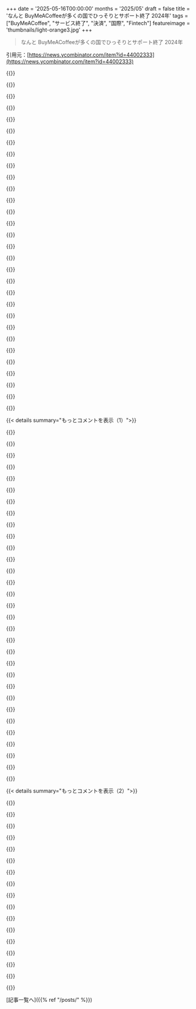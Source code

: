 +++
date = '2025-05-16T00:00:00'
months = '2025/05'
draft = false
title = 'なんと BuyMeACoffeeが多くの国でひっそりとサポート終了 2024年'
tags = ["BuyMeACoffee", "サービス終了", "決済", "国際", "Fintech"]
featureimage = 'thumbnails/light-orange3.jpg'
+++

> なんと BuyMeACoffeeが多くの国でひっそりとサポート終了 2024年

引用元：[https://news.ycombinator.com/item?id=44002333](https://news.ycombinator.com/item?id=44002333)




{{<matomeQuote body="金融システムとか決済システムが、主に法執行機関の監視機能のためにあるものとして普通になっちゃってるよね。少額口座の取引拒否（debanking）につながるのと同じ理屈だよ。決済会社って利益率低いのに、うっかり悪質な相手にサービスしちゃった時の罰金がめちゃくちゃ高いから、少しでもリスクありそうな奴はサービス拒否しとくのが、完全に論理的な安全策なんだ。" userName="rwarfield" createdAt="2025/05/16 07:07:15" color="#ff33a1">}}




{{<matomeQuote body="「望ましくない人”」のdebankingは問題だね。Belgiumでは合法のセックスワーカーでも口座開設が難しいんだ。銀行は法執行機関とか道徳警察の延長みたいになっちゃった。たくさんの銀行が法律破ってるのに「美徳”」の門番気取りなのは皮肉だね。" userName="elric" createdAt="2025/05/16 07:59:51" color="#38d3d3">}}




{{<matomeQuote body="現金も代替手段だよ。crypto（Bitcoinとか）は慣習のおかげで代替になってるだけ。Bitcoinの履歴は追跡可能だから、SatoshiやFBI関連のコインは区別できる可能性もあるんだ。" userName="eru" createdAt="2025/05/16 07:38:18" color="#ff5c5c">}}




{{<matomeQuote body="同意だよ。銀行は権威主義者への協力に注力しすぎて、お金を集めて投資する本来の目的が下手になってる。西側では資本危機だし、銀行システムが関わってるのに政治的に守られてるんだ。セックスワーカー締め出しとかは得意みたいだけど、富の創造を妨げてるのが悪い点だね。" userName="roenxi" createdAt="2025/05/16 08:22:20" color="#ff5c5c">}}




{{<matomeQuote body="でも必ずしも悪いことでもないよ。もし他の全てがダメになっても、俺は現金とcryptoで支払えるって分かってるからね。" userName="notpushkin" createdAt="2025/05/16 07:35:51" color="">}}




{{<matomeQuote body="現金はデジタルで送れないじゃん、だからcryptoなんだよ。Moneroってのを知ってる？世界中で追跡できないし、ちゃんと代替可能（fungible）だから、ミキシングされた取引を拒否できないんだ（全ての取引が保護されてるからね）。" userName="lawn" createdAt="2025/05/16 08:00:49" color="">}}




{{<matomeQuote body="独裁国家（現実の共産主義のことね）は大きなプロジェクトは得意だよ。でも、独裁者の”レーダー”にかからない小さなことが誰もやらなくて失敗するんだ。独裁者が不足に気づかないと、やっても「粛清”」されちゃうから、アピールが大事なんだよ。" userName="bluGill" createdAt="2025/05/16 11:24:34" color="">}}




{{<matomeQuote body="cryptoは銀行の代替じゃないね。銀行の主な目的は債務を発行することなんだ。そのためにはお金を”印刷”できる必要があるんだけど、これは欠点じゃなくてすごく重要な機能なんだよ。cryptoは設計上、要求に応じてお金を”印刷”できないから、銀行の代わりにはなれないんだ。" userName="audunw" createdAt="2025/05/16 08:21:53" color="#ff33a1">}}




{{<matomeQuote body="やっぱ究極はGoldだよな。Cashは薄められちゃうし、cryptoは（alt coins経由で）供給無限だし。Goldは物理法則に裏付けられてて、中性子星で生まれるんだって！" userName="coolcase" createdAt="2025/05/16 07:41:32" color="">}}




{{<matomeQuote body="どうやら”Liberty Reserve”ってのは（今は無くなった）デジタルキャッシュサービスだったらしいよ。現金郵送したらアカウントに追加されて、引き出すときは送り返してくれるんだって（手数料引かれるけど）。ログインして送金もできたみたい。どうやらBitcoin登場前はオンラインのドラッグマーケットで使われてたらしいよ。" userName="immibis" createdAt="2025/05/16 08:35:15" color="">}}




{{<matomeQuote body="Europeは現金の取り締まりを強化してるみたいだよ。国によっては現金取引の上限を€1000とか低く設定してるとこもあるんだって。" userName="em500" createdAt="2025/05/16 08:44:07" color="#ff5733">}}




{{<matomeQuote body="こういう会社は公共事業じゃないんだからさ、USの銀行がUkraineとかBelarusの相手と取引しなくても文句言われないのと一緒だよ。サービスやモノの交換がない国境越えの送金はマネロンに使われがちだし、政府が規制するのは当然のこと。会社側もそういう国での収益なんて大したことないだろうし、サービスやめる権利は十分あると思うな。俺はこれで全然問題ないと思うよ。" userName="ThePhysicist" createdAt="2025/05/16 08:04:25" color="#785bff">}}




{{<matomeQuote body="厳密に言えばさ、究極は指向性エネルギーじゃない？cryptoもGoldもどっちもエネルギーの単なる具現化にすぎないと思うんだ。Goldは（採掘とか精錬で）物理的に、cryptoは仮想的に具現化されたもの、って感じ。" userName="briansm" createdAt="2025/05/16 07:49:30" color="">}}




{{<matomeQuote body="それなんか変な見方じゃないかな？cryptoってさ、人間が今まで作った中で一番複雑で維持が大変なインフラ、つまりインターネットに100%依存してるんだぜ。”他の全てがダメになったら”って時はインターネットもダメになってるだろうし、cryptoは価値ゼロになるだろうね。Goldはたぶんまだいくらか価値あるんじゃない？マジでヤバいことにならない限りは、だけどね。" userName="_Algernon_" createdAt="2025/05/16 08:20:19" color="">}}




{{<matomeQuote body="いや、そうじゃないって。Goldは炭素よりエネルギーが多いわけじゃないし、Bitcoinもエネルギーを保存してないよ。Bitcoinは名前が書かれたF1マシンがコースを永遠に回ってるみたいな感じかな。" userName="coolcase" createdAt="2025/05/16 07:54:45" color="">}}




{{<matomeQuote body="間違ってはないけどさ。でもLiberty Reserveは集中型だったから閉鎖できたんだよ。色んな西側諸国の銀行規制当局がCosta Rican当局に働きかけて閉鎖させたんだ。cryptoで同じことやってみなよ。誰を逮捕するんだよ？" userName="Ozarkian" createdAt="2025/05/16 08:57:42" color="">}}




{{<matomeQuote body="俺たちは色々な”他に何もかもダメになったら”っていう状況について話してるんだね。要するに、銀行口座が凍結されるのが心配なんだ（例えば、Revolut口座で実際にあったんだ）。" userName="notpushkin" createdAt="2025/05/16 08:38:05" color="">}}




{{<matomeQuote body="それに対する解決策は、複数の銀行口座を持つことで冗長性を持たせることだよ。理想的には複数の国にね。そうすれば、マジでやばいテロ行為を計画してるのでもない限り、全ての口座から締め出されるなんてことはまずないよ。" userName="sofixa" createdAt="2025/05/16 13:17:33" color="#45d325">}}




{{<matomeQuote body="＞銀行の第一の目的は負債を発行することだ。それが銀行が作られた理由だ<br>そうだよ。＞銀行は負債を発行するために貨幣を”印刷”できなきゃいけない<br>絶対違うね、特に君が言った（”それが銀行が作られた理由だ”）文脈ではね。イタリアの都市国家で銀行業が始まった頃、貨幣は国家が発行して貴金属に裏付けられてたんだ。銀行は新しい通貨供給を作らなかった。融資したり、投資したり、預金を受け入れたりはしたけど、通貨供給に手は出してないよ。" userName="sofixa" createdAt="2025/05/16 13:15:00" color="">}}




{{<matomeQuote body="＞誰を逮捕するんだ？<br>全てのオンランプとオフランプのプロバイダーだよ。EUの法律は、基本的に実在の人物とウォレットのマッピングデータベースを作ったんだ（一部のウォレットだけどね）。取引所なら、誰のものか分からないウォレットからお金を受け取ることはできないよ。チェックはちょっと甘いけど（自己申告とかね）、公開台帳があるから仮想通貨は従来の銀行より追跡がはるかに簡単なんだ。最終的には、西側諸国（と圧力をかけられる国）の人たちが、ドラッグを買うために仮想通貨を買ったり、ドラッグを売って換金したりできなくなり、大規模には使い物にならなくなるだろうね。" userName="tpxl" createdAt="2025/05/16 09:57:10" color="#ff5c5c">}}




{{<matomeQuote body="＞リテール銀行は実際には‘人のお金を集めて投資する’わけじゃない<br>預金の流入は、銀行が自己資本をテコ入れするために必要な流動性を作るんだ<br>これって basically 同じことじゃないの？銀行がどれだけTier 1資本を持たなきゃいけないとか、預金が何に裏付けられてなきゃいけないとか、複雑な資本構成があるけど、結局のところ銀行は預金者や投資家からお金を集めて、それを資産を買うのに使ってるんだ。もっと重要なのは、君が1ドル預けても、それが金庫に眠ってるわけじゃなくて、国債か何かに使われるってこと。ほとんどの人はそれを”人のお金を集めて投資する”って表現すると思うけどな。" userName="gruez" createdAt="2025/05/16 14:36:08" color="">}}




{{<matomeQuote body="現時点では、政府が直接支払いインフラを引き継ぐ方が望ましいと思う。これはディストピアだって見なされがちだけど、ほとんどの部分で既に現実になってるディストピアだよ。もし公的にすれば、少なくとも何がブロックされたり拒否されたり凍結されたりするかのルールが明確になるのにね。" userName="mppm" createdAt="2025/05/16 08:11:45" color="">}}




{{<matomeQuote body="これが仮想通貨が上がり続ける大きな理由の一つだよ（もしかしたら一番大きな理由かも）。多くの人が政府の監視を避けたいと思ってるんだ──良い理由（例えば、お金を恣意的に没収されるのを避けるとか）も悪い理由（脱税から犯罪や戦争資金まで）もあるけどね。ちょっと前までは、自分がいる国（かその近辺）以外の通貨は日常使いには impractical だった世界に住んでた。今は状況が変わって、政府が市民を管理するツールとしてのお金の使い方が緩んできてる。良い面も悪い面もあるけどね。" userName="twelvechairs" createdAt="2025/05/16 07:57:00" color="#45d325">}}




{{<matomeQuote body="多くの人が、部分準備銀行制度におけるお金を”作る”ってことの意味を誤解してるんだ。銀行は預金を裏付けにした融資をするたびに、お金を”作ってる”んだ。文字通り新しいお金を生み出してるわけじゃないよ。仕組みはこうだよ：<br>- アリスが銀行に100ドル預ける。銀行はアリスに100ドル借りてる。<br>- ボブが融資を求める。銀行はアリスの100ドルを裏付けに、彼に50ドル融資する。銀行はアリスに100ドル借りてて、ボブは銀行に50ドル借りてる。<br>- ボブは50ドルを引き出してコークと売春婦に使う。銀行はアリスが預けたお金の中から50ドルをボブに渡す。ボブは50ドル持ってる。アリスの残高はまだ100ドルだ。<br>銀行はたった今50ドルを”作った”んだ。アリス（や他の全員）がお金を引き出したいのに、ボブから回収できなくて受け取れないってことにならない限り、みんなハッピーだよ。それが取り付け騒ぎだね。" userName="ascorbic" createdAt="2025/05/16 15:40:41" color="#ff5733">}}




{{<matomeQuote body="たぶん説明下手だったけど、goldとかbitcoinは使われたエネルギーの”記憶”であって、エネルギー源じゃないんだ。エネルギーが今は豊富で安いからgoldとかcryptoのマイニングみたいに無駄遣いできるっていう考え方の表れだと思う。本当の人間のニーズからすると根本的にバカげた話だよ。それ（化石燃料がなくなるなど）がなくなったら、現金もgoldもcryptoも株も債券も不動産も何もかも全部ダメになると思う。" userName="briansm" createdAt="2025/05/16 08:14:59" color="">}}




{{<matomeQuote body="こういうことが注目されてよかったよ。これって”二流国”ではすごくよくある話で、いろんなサービスでいつも起きてるんだ。ほとんどの会社はそういう国でどうやるか調べるのに手間をかけたくないから、簡単な方法がないならやらないってなる。利益が経費に見合わないしね。だから、そういう国の人には最悪だけど、これは市場原理。変わらないと思うよ。ただ、記事が言ってるようにサービスはポリシーを明確にすべきだね。" userName="rckt" createdAt="2025/05/16 08:29:17" color="#ff33a1">}}




{{<matomeQuote body="”西側”にはUkraineに送金する需要がかなりあるんじゃない？ってことは、すぐに代替サービスが出てくるってことだよね（しかも後で直接の競合になるかもしれない会社が）。あと、ブログに書かれてる出来事からもうすぐ1年経つけど、新しい会社って出てきたの？" userName="BlueTemplar" createdAt="2025/05/16 09:52:11" color="">}}




{{<matomeQuote body="まあね。不利な場所にはいつも需要はあるよ。Ukraineだけじゃなく。金はいつも道を見つける。Cryptoとか怪しい銀行とかね。EUやUSの普通なビジネスは政府と関わりたくないだけだと思うな。予防的に従うのが楽なんだ。EUの移民は銀行に口座をブロックされたり開けてもらえなかったりする問題によく直面してる。安全確保のためだよ。" userName="rckt" createdAt="2025/05/16 10:02:40" color="#ff33a1">}}




{{<matomeQuote body="なんでcryptoが助けに入らなかったんだろう？まさに”コードが法律”の教科書みたいなケースに聞こえるけど。" userName="gosub100" createdAt="2025/05/16 17:51:01" color="">}}




{{<matomeQuote body="実際にはcrypto使われてるよ。でももちろん、寄付するにはもっと複雑なやり方になるんだ。”Buy me a coffee”みたいなサービスだと数クリックで済むけど、cryptoだと寄付する側が実際の流れ全部を理解する必要があるからね。だから、寄付リンクの話だと最高のUXじゃないんだ。" userName="rckt" createdAt="2025/05/17 14:44:14" color="#ff33a1">}}




{{< details summary="もっとコメントを表示（1）">}}

{{<matomeQuote body="問題は同じだよ。税金とか決済手数料とかカスタマーサポートとか、crypto支払いをサポートするのにやっぱりお金がかかるから、そういう国からcryptoを集める価値がないんだ。US marketsだけをターゲットにする方がはるかに儲かるんだよ。" userName="ativzzz" createdAt="2025/05/16 18:05:00" color="#ff5733">}}




{{<matomeQuote body="だって、児童ポルノとかNorth Koreanの詐欺師と密接に（そして正しく）結びつけられてるような通貨なんて誰も使いたがらないからね。" userName="mvdtnz" createdAt="2025/05/16 18:37:34" color="">}}




{{<matomeQuote body="昔はたまにcryptoの寄付リンクを見たし、それを仲介する会社のウェブサイトもいくつかまだ見つけられるけど、そういうリンクをもう長いこと見てないな。" userName="nitwit005" createdAt="2025/05/16 18:03:03" color="">}}




{{<matomeQuote body="銀行やFintech業界で働いてるけど、こういう会社は利益よりコンプライアンスが大事。悪い奴らにサービスするリスクから国をブロック指示することがあるんだ。他の部門をすっ飛ばしてね。口座開設に時間かかるのもこのせい。KYC/KYBプロセスは長くて面倒でリスク判断する。大抵は会社を守るための作業だよ。<br>この記事の場合、戦争中で制裁対象者が多い地域にサービスするのは、BuyMeACoffeeかプロバイダーが負いたくなかったリスクなんだろうね。" userName="znanz" createdAt="2025/05/16 08:03:04" color="#ff5733">}}




{{<matomeQuote body="みんなコーヒー一杯あげたいだけだったのに、大金あげたいわけじゃないんだよ。" userName="simultsop" createdAt="2025/05/16 09:34:37" color="">}}




{{<matomeQuote body="残念ながら金額の問題じゃないんだよね。金融機関は送金する人、受け取る口座、最終的に受け取る人を見てるんだ。この３つの情報のどれかに疑いがあると、取引をブロックするんだよ。それにUkraineについては、国全体を禁止したらしいね。" userName="znanz" createdAt="2025/05/16 10:25:02" color="#785bff">}}




{{<matomeQuote body="資金洗浄にぴったりじゃん。誰かにドラッグ渡して、コーヒー買うってことで支払ってもらうとか。" userName="deadbabe" createdAt="2025/05/16 14:21:34" color="#ff5733">}}




{{<matomeQuote body="それって文字通り、他のどんなECサイトの仕組みでもそうだけどね。" userName="kjkjadksj" createdAt="2025/05/16 21:52:23" color="">}}




{{<matomeQuote body="決済ゲートウェイは政府や上位の気まぐれで過剰に厳しくなりがちだよ。Indiaの大手ゲートウェイからHacker Newsへのリンクを消せと言われたり、個人事業主だからサブスク決済を使わせてもらえなかったり。<br>もう色んなゲートウェイに詳しくなったから、今は自分でFOSSの決済ホストを開発してるんだ。これでみんな自分で決済を管理できるようになるよ。<br>[1] https://github.com/abishekmuthian/open-payment-host" userName="Abishek_Muthian" createdAt="2025/05/16 15:00:00" color="#ff5733">}}




{{<matomeQuote body="じゃあ、WiseやPayoneerの上に追加機能を実装できないからって、それらを無効にしてるってこと？<br>じゃあ、支払いプラットフォームに応じて機能を制限すればいいだけじゃないの？" userName="notpushkin" createdAt="2025/05/16 06:36:58" color="#ff5c5c">}}




{{<matomeQuote body="それか、単に表向きの理由かもしれないね。" userName="noeltock" createdAt="2025/05/16 07:31:53" color="">}}




{{<matomeQuote body="実装するのに（開発者の給料的に）高すぎるとか、AIが５分でコード書いて昨日出荷できないからとか？" userName="bayindirh" createdAt="2025/05/16 07:25:48" color="">}}




{{<matomeQuote body="彼らは小さい会社だよ、うん、でもそれはめちゃくちゃ機敏に動けるってことでもあるんだ。そしてこれは僕（一人の開発者）ならたぶん数日で実装できそうな機能に思えるんだけど。" userName="notpushkin" createdAt="2025/05/16 07:32:39" color="#ff33a1">}}




{{<matomeQuote body="なんていうか、将来性のある機能の実装に16時間かけるのが許容できないなら、何なら許容できるのか分からないね。" userName="bayindirh" createdAt="2025/05/16 08:51:34" color="#38d3d3">}}




{{<matomeQuote body="BuyMeACoffee、なんか前に記事書いた人をTwitterでブロックしてたらしいよ。<br>https://x.com/zverok/status/1823757570240340466" userName="nathell" createdAt="2025/05/16 06:40:42" color="">}}




{{<matomeQuote body="最近BuyMeACoffee登録したんだけど、無料仕事で寄付もらったのに2週間待ってもアカウント審査終わんない。サポートはメールだけ？運営難しい国から撤退したのはウザいけど、責めらんなくね？" userName="jimjambw" createdAt="2025/05/16 07:40:22" color="#785bff">}}




{{<matomeQuote body="友達がウェブ開発会社の調査で£20くらい稼いだけど、USの決済会社が．byドメインのメルアドに送金できないって言われたらしい．byはベラルーシのだかららしいよ。その友達はUKに住んでるUK人なのに．" userName="gadders" createdAt="2025/05/16 08:18:33" color="">}}




{{<matomeQuote body="なんで．byドメイン買うの？名前のため？<br>あと余談だけど、Belorussiaってのは非国家で、ロシア人がBelarusって国をそう呼ぶんだ。Belarusが正式名称。歴史とかロシアが名前や文化をどう奪ってきたかとか、現在のUkraineやBelarusが置かれてる状況について長文で解説してるよ。ロシアが他国をどう呼ぶかも。Türkiyeみたいに国名を変える話も。詳しくは元のコメント読んで．" userName="wltr" createdAt="2025/05/17 13:14:34" color="">}}




{{<matomeQuote body="そうそう．名字が．byで終わるなら、jane@kir．byみたいに使えるんだよ。ウェブアドレスもね。<br>Belarus/Belorussiaとか違い知らなかった。情報ありがとう．" userName="gadders" createdAt="2025/05/17 14:05:17" color="">}}




{{<matomeQuote body="どういたしまして！あー、Kirbyの例は納得だね。俺Belarusに住んでたけど、そう使うなんて考えたことなかったわ。政治的な理由でドメインが問題起こすの悲しい．国別TLDはgov．ukみたいに政府用だけにして、あとは国関係なく自由なドメインになればいいのにね．" userName="wltr" createdAt="2025/05/17 14:50:35" color="">}}




{{<matomeQuote body="2024年中頃からか。FinTech系の会社は全然信用できんね。Revolutは口座閉じるのに7年もかかったし、TransferwiseはUAへの送金をブロックしてたし。絶対頼っちゃダメ。いつ全部消えてもおかしくないと思って計画しろ。安い両替ならInteractive Brokers LLC使え．" userName="casenmgreen" createdAt="2025/05/16 06:40:29" color="#38d3d3">}}




{{<matomeQuote body="ユニコーンFinTech経験から言うけど、従来の会社より監視、規制、透明性が全然足りんね。最初はサポート良いけど金なくなるとひどくなる。”Xするなら連絡必須”とか。監査も技術が追いついてないし、セキュリティは杜撰。顧客データはExcelでメール飛び交い、ログ多すぎて不正見つけらんない。AI/Data Scienceもほとんど手動作業。ドイツでギャング疑いで数百人バンしたFinTech銀行の話とか、まあそういうことだよ．" userName="whstl" createdAt="2025/05/16 09:00:48" color="#785bff">}}




{{<matomeQuote body="ほぼノーコスト（最低2 USD、100k USD超えたいならもっといると思うけど）で通貨両替したいならInteractive Brokers LLC使ってみな。純粋な両替用にはアカウント作れないけど、たまにトレードするなら問題ないみたい。<br>4年前にこれ知ってたらよかったなー。USからカナダに2000 US$送りたかったんだけど、一番安かった方法（〜50$）は驚くことにCoinbase内でBTC送ることだったんだ（相手もCoinbaseユーザーだった）。" userName="TMWNN" createdAt="2025/05/16 14:07:15" color="">}}




{{<matomeQuote body="＞Transferwise（ウクライナ戦争始まってすぐ、UA国立銀行の軍事支援口座への寄付をブロックしたんだよー、マジだよ、知らなかった？）。<br>うわマジか。まあ、少なくともNGOや個人への寄付はできるみたいだね。<br>同意。IBKRはいいやつらだ。でも、彼らにも頼りっきりにはなれないけど、他の全てがダメになった時のために選択肢が多いのはいつだって良いね。もちろん、銀行がパスポートが気に入らないってだけでいつでもアカウントをブロックできるなら、cryptoが王様だ。" userName="notpushkin" createdAt="2025/05/16 06:54:22" color="">}}




{{<matomeQuote body="皮肉なことに、cryptoは制裁回避して戦争屋や独裁政権が資金を得たり生き残ったりする手助けにもなってるんだ。これが銀行に俺たちのパスポートを嫌わせる原因でもある。<br>結局“cryptoは王様だ”って叫んでる貧しい農民こそ、両側から食い物にされてる。地元の抑圧者やギャング、それに西側のクリプト野郎どもに利益のために使われてるんだ。農民の取引なんて端数にすぎないけど、彼らが“自由だ”って見せかけることを可能にしてるんだよ。" userName="throwaway290" createdAt="2025/05/16 07:37:09" color="">}}




{{<matomeQuote body="それが事実かはよく分かんないな。まあ、cryptoは確かに取引に使われるけど、政府も普通に公にお金払ってるじゃん。EUはまだRussiaにガス代払ってると思うし。<br>＞地元の抑圧者やギャング、それに西側のクリプト野郎どもに利益のために使われてる。<br>ごくわずかなマージンのためかもね。でも、Russiaからお金を動かす一番安い方法であることには変わりない。つまり、そこで税金を払うために使われてない（つまり戦争資金になってない！）。代替手段は銀行か送金システムだけど、それらはただ金儲けしたい地元の連中より、政府寄りである可能性が高いと思うんだ。" userName="notpushkin" createdAt="2025/05/16 08:17:10" color="">}}




{{<matomeQuote body="＞ごくわずかなマージンのためかもね<br>顔を覆いたくなるね。全てのごまかしを続けさせる偽りの正当性のオーラのためにだよ。<br>＞でも政府も普通に公にお金払ってる<br>彼らはそれをやめるべきだけど、ロシア政府の制裁を巡る勝利が一般人の勝利とは比べ物にならないっていう事実は変わらない。そして一般人は政府のせいで最初に制裁や関連する全てのもので苦しんでるんだ。" userName="throwaway290" createdAt="2025/05/16 11:42:45" color="">}}




{{<matomeQuote body="＞FinTech系企業は全部信頼できない<br>それは違うと思うよ。特定の業界（例えばアダルト）や国（例えばNorth Korea）とビジネスしないのは、信頼性がないんじゃなくてビジネス判断だよ。彼らは何をやる会社かを示してるだけ。お金へのアクセスと飲み物販売中止を同等に扱わないけど、利益率が低いサービスを終了するのは会社としては理解できることなんだ。" userName="HenryBemis" createdAt="2025/05/16 08:35:51" color="#ff5c5c">}}




{{<matomeQuote body="Transferwiseで、ある日新しいIPアドレス（西ヨーロッパの）からログインしたら、本人確認書類の再アップロードを求められたみたいなんだ。<br>でも本人確認書類をアップロードするウェブページが全然動かなくて、プロセスが途中まで進んで止まっちゃうんだよ。サポートに連絡したけど、サポートは状況を全く理解できなくて、助けるどころじゃなかった。<br>書類アップロードしないとアカウントが30日で停止されるって言われてた。<br>停止される数日前にまた試したら、今度はアップロードできたんだ。" userName="casenmgreen" createdAt="2025/05/16 13:28:00" color="#45d325">}}




{{<matomeQuote body="＞Transferwise<br>Transferwiseでの”ひどい経験”ってどんなだった？<br>＞次の朝起きたらアカウントとその中の全てが無くなってた<br>それらは全部FCA経由でFSCS制度で保護されてるよ：https://www.fscs.org.uk/what-we-cover/" userName="kmlx" createdAt="2025/05/16 07:17:04" color="#ff5c5c">}}

{{</details>}}




{{< details summary="もっとコメントを表示（2）">}}

{{<matomeQuote body="＞ FCAのFSCS制度で全部守られてるってさ<br>Revolutが破綻したら助かる話だけど、今回は違うっしょ。" userName="notpushkin" createdAt="2025/05/16 07:28:55" color="">}}




{{<matomeQuote body="正直よくわかんないんだよね<br>＞ 口座閉鎖して中のお金を取り戻すのに7年<br>なんで閉鎖したかったのか、OPが詳しく教えてくれるといいんだけど。たぶん凍結されて送金できなくなったとかじゃないかな。俺のRevolut（LT）口座もそうだったけど、俺の場合は最低限お金は出せたんだよ。" userName="notpushkin" createdAt="2025/05/16 08:45:03" color="#ff5c5c">}}




{{<matomeQuote body="凍結じゃないよ、そういうのじゃなくて。<br>口座に紐づいてたメールアドレスと電話番号、両方とも無くなっちゃってさ。<br>だからアカウントの復旧もできなくて。<br>GDPR請求するまでは閉鎖もできなかったんだ。" userName="casenmgreen" createdAt="2025/05/16 13:24:34" color="#ff5733">}}




{{<matomeQuote body="銀行口座1つにつき最大10万ユーロまではEuropean central bankが保護してるから、ほとんどのヨーロッパ人にとって、お金がただ消えて二度と戻ってこないってことはないんだよ。もし10万ユーロ以上あるなら、どっちみちもっと保険が手厚い銀行探すべきだけどね。" userName="askonomm" createdAt="2025/05/16 07:35:56" color="#45d325">}}




{{<matomeQuote body="これホントか怪しいんだ。<br>FinTechの裏の口座は保護されてるかもだけど、自分の口座は違うと思う。<br>だからRevolutには”vaults”みたいなリアル口座があってそれが保護されるんだよ。<br>信じられないけど確認しないと。今から出かけるから無理。" userName="casenmgreen" createdAt="2025/05/16 07:43:39" color="#ff5c5c">}}




{{<matomeQuote body="RevolutとかWiseとかは、自分たちが銀行口座じゃないって結構ハッキリ言ってるじゃん。<br>だから銀行口座にあるような普通の保護はないんだよ。何かしらの規制による保護はあると思うけど、銀行より全然手薄いね。" userName="richrichardsson" createdAt="2025/05/16 07:54:16" color="#ff5c5c">}}




{{<matomeQuote body="EUに住んでるならRevolutってマジで銀行だよ！<br>https://help.revolut.com/en-EE/help/accounts/what-does-uk-ba...<br>追記：どうやら今UKでも銀行設立してるらしいね<br>https://help.revolut.com/help/more/legal-topics/is-revolut-a...<br>Wiseは銀行じゃないから、破綻したらお金出すのが大変かも。EUのお客さん向けにはBelgiumのPayment Institutionだよ。<br>https://wise.com/help/articles/2932693/how-is-wise-regulated..." userName="notpushkin" createdAt="2025/05/16 08:49:14" color="#ff5c5c">}}




{{<matomeQuote body="もしかしたら意外かもだけど、PayPalも銀行なんだよ。" userName="Tijdreiziger" createdAt="2025/05/16 15:02:34" color="">}}




{{<matomeQuote body="俺の銀行口座には日々の生活費と、万が一の少しの金しかないんだ。もしなくなっても、ムカつくけど世界の終わりってわけじゃない。実際の貯金のほとんどはDeGiroに入れてて、EU圏の利用者には多分大丈夫なはず。もし間違ってたら教えて。" userName="anal_reactor" createdAt="2025/05/16 07:12:58" color="">}}




{{<matomeQuote body="正直言うとさ、UAからの詐欺が多すぎて、決済処理業者には歓迎されないんだよ。UA当局がこの問題を無視し続ける限り、状況は悪くなるだろうね。Baltic statesはUAからのひどい量の電話詐欺を報告してるし、Wiseがクレーム対応したくないってのも納得だわ。" userName="at0mic22" createdAt="2025/05/16 10:38:39" color="">}}




{{<matomeQuote body="”20％で変更ありうる”ってヤバいね、”お前ら領土失ってるし、ウチらが気にするほどニュースになってないし”って言ってるようなもんじゃん。まさにそういう助けが必要な国なのにね。" userName="rdtsc" createdAt="2025/05/16 06:36:35" color="">}}




{{<matomeQuote body="俺がクリエイターを応援する方法は、彼らのスポンサー/紹介リンク経由でサービスに登録することだよ。クリエイターへのヒント：https://UseCode.netみたいなサービスを使って、全部のスポンサー/紹介コードを一箇所にまとめると、利用者にとってもすごく助かるよ。みんなが世界中の山ほどいるクリエイター全員に払えるわけじゃないってこと、忘れないで。" userName="gsky" createdAt="2025/05/16 08:20:50" color="#ff5c5c">}}




{{<matomeQuote body="お金が取り出せないのに運営が持ってるとか、盗まれたのと同じじゃん？PayPalでやられるのと同じだよ。WiseとかBTCも使ったことあるけど、プラットフォームのサポートを終了するなら「ちゃんとした」やり方があるだろって思う。<br>理想はさ、<br>1. 変更の発表とスケジュール<br>2. お金を引き出す方法の案内<br>3. フォロワーを他のプラットフォームに移行する方法の案内<br>とかだよな。" userName="KronisLV" createdAt="2025/05/16 08:14:11" color="#ff33a1">}}




{{<matomeQuote body="Bitcoinって少額（例えば5ドル）でも大丈夫なの？数年前見た時は、BTCの取引に25ドルくらいかかってたけど。" userName="stevage" createdAt="2025/05/16 08:27:36" color="">}}




{{<matomeQuote body="Bitcoinは過去にネットワーク負荷が高い時期もあったけど、最近は手数料かなり低いまま推移してるよ。今は1回の取引でだいたい0.1ドルから0.4ドルくらいかな。" userName="Stagnant" createdAt="2025/05/16 12:11:43" color="#ff5c5c">}}




{{<matomeQuote body="ウォレットにもよるけど、今は可能だよ。Lightningっていうレイヤー2プロトコルがあるんだ。Nostr経由でみんな1日中sats送り合ってるよ。https://lightning.network/how-it-works/" userName="CelestialMystic" createdAt="2025/05/16 08:40:27" color="#ff5c5c">}}

{{</details>}}



[記事一覧へ]({{% ref "/posts/" %}})
